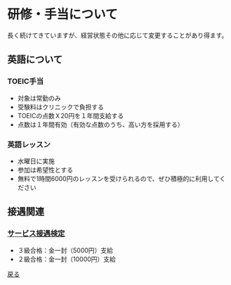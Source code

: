 # 研修・手当について

長く続けてきていますが、経営状態その他に応じて変更することがあり得ます。  

## 英語について

### TOEIC手当

* 対象は常勤のみ
* 受験料はクリニックで負担する
* TOEICの点数Ｘ20円を１年間支給する
* 点数は１年間有効（有効な点数のうち、高い方を採用する）

### 英語レッスン

- 水曜日に実施
- 参加は希望性とする
- 無料で1時間6000円のレッスンを受けられるので、ぜひ積極的に利用してください


## 接遇関連

### [サービス接遇検定](http://jitsumu-kentei.jp/SV/index)

- ３級合格：金一封（5000円）支給
- ２級合格：金一封（10000円）支給


[戻る](README.md)
